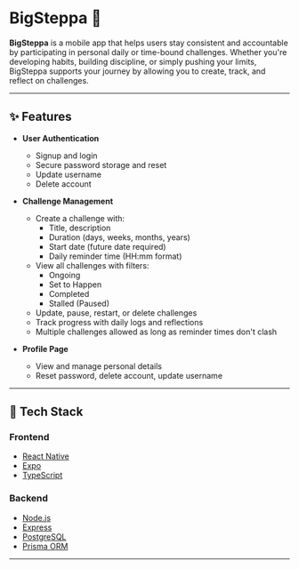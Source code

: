 # BigSteppa 🏁

**BigSteppa** is a mobile app that helps users stay consistent and accountable by participating in personal daily or time-bound challenges. Whether you're developing habits, building discipline, or simply pushing your limits, BigSteppa supports your journey by allowing you to create, track, and reflect on challenges.

---

## ✨ Features

- **User Authentication**
  - Signup and login
  - Secure password storage and reset
  - Update username
  - Delete account

- **Challenge Management**
  - Create a challenge with:
    - Title, description
    - Duration (days, weeks, months, years)
    - Start date (future date required)
    - Daily reminder time (HH:mm format)
  - View all challenges with filters:
    - Ongoing
    - Set to Happen
    - Completed
    - Stalled (Paused)
  - Update, pause, restart, or delete challenges
  - Track progress with daily logs and reflections
  - Multiple challenges allowed as long as reminder times don't clash

- **Profile Page**
  - View and manage personal details
  - Reset password, delete account, update username

---

## 🧱 Tech Stack

### Frontend
- [React Native](https://reactnative.dev/)
- [Expo](https://expo.dev/)
- [TypeScript](https://www.typescriptlang.org/)

### Backend
- [Node.js](https://nodejs.org/)
- [Express](https://expressjs.com/)
- [PostgreSQL](https://www.postgresql.org/)
- [Prisma ORM](https://www.prisma.io/)

---
